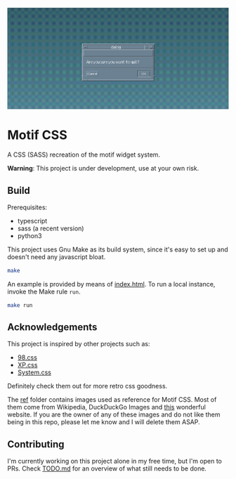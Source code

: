 ![A Motif CSS window](./motif-css.png)

# Motif CSS

A CSS (SASS) recreation of the motif widget system.

**Warning**: This project is under development, use at your own risk.

## Build

Prerequisites:
- typescript
- sass (a recent version)
- python3

This project uses Gnu Make as its build system, since it's easy to set up and doesn't need any javascript bloat.

```sh
make
```

An example is provided by means of [index.html](./index.html).
To run a local instance, invoke the Make rule `run`.

```sh
make run
```

## Acknowledgements

This project is inspired by other projects such as:

- [98.css](https://github.com/jdan/98.css)
- [XP.css](https://github.com/botoxparty/XP.css)
- [System.css](https://github.com/sakofchit/system.css)

Definitely check them out for more retro css goodness.

The [ref](./ref) folder contains images used as reference for Motif CSS. Most of them come from Wikipedia, DuckDuckGo Images and [this](https://www.karmak.org/archive/2003/01/X_book_caller.html#fig:CDE_desktop_) wonderful website.
If you are the owner of any of these images and do not like them being in this repo, please let me know and I will delete them ASAP.

## Contributing

I'm currently working on this project alone in my free time, but I'm open to PRs.
Check [TODO.md](./TODO.md) for an overview of what still needs to be done.
